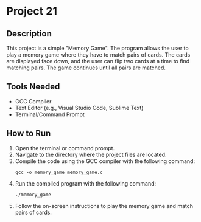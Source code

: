 # Project 21

## Description

This project is a simple "Memory Game". The program allows the user to play a memory game where they have to match pairs of cards. The cards are displayed face down, and the user can flip two cards at a time to find matching pairs. The game continues until all pairs are matched.

## Tools Needed

- GCC Compiler
- Text Editor (e.g., Visual Studio Code, Sublime Text)
- Terminal/Command Prompt

## How to Run

1. Open the terminal or command prompt.
2. Navigate to the directory where the project files are located.
3. Compile the code using the GCC compiler with the following command:
   ```
   gcc -o memory_game memory_game.c
   ```
4. Run the compiled program with the following command:
   ```
   ./memory_game
   ```
5. Follow the on-screen instructions to play the memory game and match pairs of cards.
